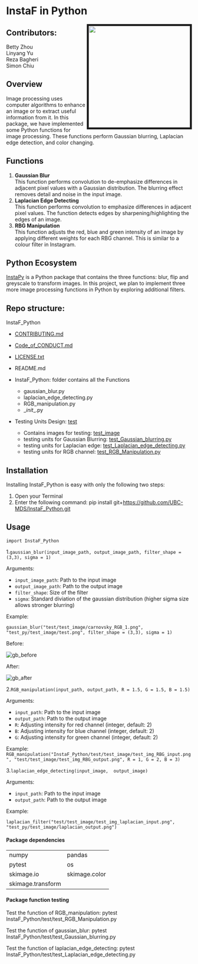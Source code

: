 # InstaF in Python
<img src="https://github.com/UBC-MDS/InstaF_Python/tree/master/InstaF_Python/test/test_image/logo.png" align="right" border = "5" width="275" height="275"/>

## Contributors:

Betty Zhou     
Linyang Yu    
Reza Bagheri    
Simon Chiu    

## Overview

Image processing uses computer algorithms to enhance an image or to extract useful information from it. In this package, we have implemented some Python functions for image processing. These functions perform Gaussian blurring, Laplacian edge detection, and color changing.

## Functions

1. **Gaussian Blur**    
   This function performs convolution to de-emphasize differences in adjacent pixel values with a Gaussian distribution. The blurring effect removes detail and noise in the input image.
2. **Laplacian Edge Detecting**    
   This function performs convolution to emphasize differences in adjacent pixel values. The function detects edges by sharpening/highlighting the edges of an image.
3. **RBG Manipulation**    
   This function adjusts the red, blue and green intensity of an image by applying different weights for each RBG channel. This is similar to a colour filter in Instagram.


## Python Ecosystem

[InstaPy](https://github.com/UBC-MDS/InstaPy) is a Python package that contains the three functions: blur, flip and greyscale to transform images. In this project, we plan to implement three more image processing functions in Python by exploring additional filters.


## Repo structure:

InstaF_Python
  * [CONTRIBUTING.md](CONTRIBUTING.md)
  * [Code_of_CONDUCT.md](Code_of_CONDUCT.md)
  * [LICENSE.txt](LICENSE.txt)
  * README.md
  * InstaF_Python: folder contains all the Functions

    * gaussian_blur.py 
    * laplacian_edge_detecting.py 
    * RGB_manipulation.py 
    * \__init__.py
  * Testing Units Design: [test](test)
    * Contains images for testing: [test_image](test/test_image/)
    * testing units for Gaussian Blurring: [test_Gaussian_blurring.py](test/test_gaussian_blurring.py)
    * testing units for Laplacian edge: [test_Laplacian_edge_detecting.py](test/test_Laplacian_edge_detecting.py)
    * testing units for RGB channel: [test_RGB_Manipulation.py](test/test_RGB_Manipulation.py)

## Installation

Installing InstaF_Python is easy with only the following two steps:

1. Open your Terminal
2. Enter the following command: pip install git+https://github.com/UBC-MDS/InstaF_Python.git

## Usage

```import InstaF_Python```

1.```gaussian_blur(input_image_path, output_image_path, filter_shape = (3,3), sigma = 1)```

Arguments:

* ```input_image_path```: Path to the input image
* ```output_image_path```: Path to the output image
* ```filter_shape```: Size of the filter
* ```sigma```: Standard diviation of the gaussian distribution (higher sigma size allows stronger blurring)

Example:

```gaussian_blur("test/test_image/carnovsky_RGB_1.png", "test_py/test_image/test.png", filter_shape = (3,3), sigma = 1)```

Before:

![gb_before](https://github.com/UBC-MDS/InstaF_Python/blob/master/InstaF_Python/test/test_image/carnovsky_RGB_1.png)

After:

![gb_after](https://github.com/UBC-MDS/InstaF_Python/blob/master/InstaF_Python/test/test_image/test.png)

2.```RGB_manipulation(input_path, output_path, R = 1.5, G = 1.5, B = 1.5)```

Arguments:

* ```input_path```: Path to the input image
* ```output_path```: Path to the output image
* ```R```: Adjusting intensity for red channel (integer, default: 2)
* ```B```: Adjusting intensity for blue channel (integer, default: 2)
* ```G```: Adjusting intensity for green channel (integer, default: 2)

Example:
```RGB_manipulation("InstaF_Python/test/test_image/test_img_RBG_input.png", "test/test_image/test_img_RBG_output.png", R = 1, G = 2, B = 3)```

3.```laplacian_edge_detecting(input_image,  output_image)```

Arguments:

* ```input_path```: Path to the input image
* ```output_path```: Path to the output image

Example:

```laplacian_filter("test/test_image/test_img_laplacian_input.png", "test_py/test_image/laplacian_output.png")```

#### Package dependencies
|||
|---|---|
|numpy|             pandas|
|pytest|            os|
|skimage.io|        skimage.color|
|skimage.transform|

#### Package function testing

Test the function of RGB_manipulation: pytest InstaF_Python/test/test_RGB_Manipulation.py

Test the function of gaussian_blur: pytest InstaF_Python/test/test_Gaussian_blurring.py

Test the function of laplacian_edge_detecting: pytest InstaF_Python/test/test_Laplacian_edge_detecting.py

